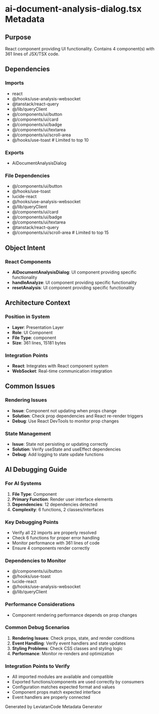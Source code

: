 # ai-document-analysis-dialog.tsx Metadata

## Purpose
React component providing UI functionality. Contains 4 component(s) with 361 lines of JSX/TSX code.

## Dependencies

### Imports
- react
- @/hooks/use-analysis-websocket
- @tanstack/react-query
- @/lib/queryClient
- @/components/ui/button
- @/components/ui/card
- @/components/ui/badge
- @/components/ui/textarea
- @/components/ui/scroll-area
- @/hooks/use-toast  # Limited to top 10

### Exports
- AiDocumentAnalysisDialog

### File Dependencies
- @/components/ui/button
- @/hooks/use-toast
- lucide-react
- @/hooks/use-analysis-websocket
- @/lib/queryClient
- @/components/ui/card
- @/components/ui/badge
- @/components/ui/textarea
- @tanstack/react-query
- @/components/ui/scroll-area  # Limited to top 15

## Object Intent

### React Components
- **AiDocumentAnalysisDialog**: UI component providing specific functionality
- **handleAnalyze**: UI component providing specific functionality
- **resetAnalysis**: UI component providing specific functionality


## Architecture Context

### Position in System
- **Layer**: Presentation Layer
- **Role**: UI Component
- **File Type**: component
- **Size**: 361 lines, 15181 bytes

### Integration Points
- **React**: Integrates with React component system
- **WebSocket**: Real-time communication integration

## Common Issues

### Rendering Issues
- **Issue**: Component not updating when props change
- **Solution**: Check prop dependencies and React re-render triggers
- **Debug**: Use React DevTools to monitor prop changes

### State Management
- **Issue**: State not persisting or updating correctly
- **Solution**: Verify useState and useEffect dependencies
- **Debug**: Add logging to state update functions

## AI Debugging Guide

### For AI Systems
1. **File Type**: Component
2. **Primary Function**: Render user interface elements
3. **Dependencies**: 12 dependencies detected
4. **Complexity**: 6 functions, 2 classes/interfaces

### Key Debugging Points
- Verify all 22 imports are properly resolved
- Check 6 functions for proper error handling
- Monitor performance with 361 lines of code
- Ensure 4 components render correctly

### Dependencies to Monitor
- @/components/ui/button
- @/hooks/use-toast
- lucide-react
- @/hooks/use-analysis-websocket
- @/lib/queryClient

### Performance Considerations
- Component rendering performance depends on prop changes

### Common Debug Scenarios
1. **Rendering Issues**: Check props, state, and render conditions
2. **Event Handling**: Verify event handlers and state updates
3. **Styling Problems**: Check CSS classes and styling logic
4. **Performance**: Monitor re-renders and optimization

### Integration Points to Verify
- All imported modules are available and compatible
- Exported functions/components are used correctly by consumers
- Configuration matches expected format and values
- Component props match expected interface
- Event handlers are properly connected

Generated by LeviatanCode Metadata Generator
